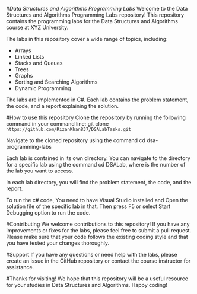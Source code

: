 #*Data Structures and Algorithms Programming Labs*
Welcome to the Data Structures and Algorithms Programming Labs repository! This repository contains the programming labs for the Data Structures and Algorithms course at XYZ University.

The labs in this repository cover a wide range of topics, including:

* Arrays
* Linked Lists
* Stacks and Queues
* Trees
* Graphs
* Sorting and Searching Algorithms
* Dynamic Programming

The labs are implemented in C#. Each lab contains the problem statement, the code, and a report explaining the solution.

#How to use this repository
Clone the repository by running the following command in your command line: git clone `https://github.com/RizanKhan837/DSALabTasks.git`

Navigate to the cloned repository using the command cd dsa-programming-labs

Each lab is contained in its own directory. You can navigate to the directory for a specific lab using the command cd DSALab<number>, where <number> is the number of the lab you want to access.

In each lab directory, you will find the problem statement, the code, and the report.

To run the c# code, You need to have Visual Studio installed and Open the solution file of the specific lab in that. Then press F5 or select Start Debugging option to run the code.

#Contributing
We welcome contributions to this repository! If you have any improvements or fixes for the labs, please feel free to submit a pull request. Please make sure that your code follows the existing coding style and that you have tested your changes thoroughly.

#Support
If you have any questions or need help with the labs, please create an issue in the GitHub repository or contact the course instructor for assistance.

#Thanks for visiting!
We hope that this repository will be a useful resource for your studies in Data Structures and Algorithms. Happy coding!